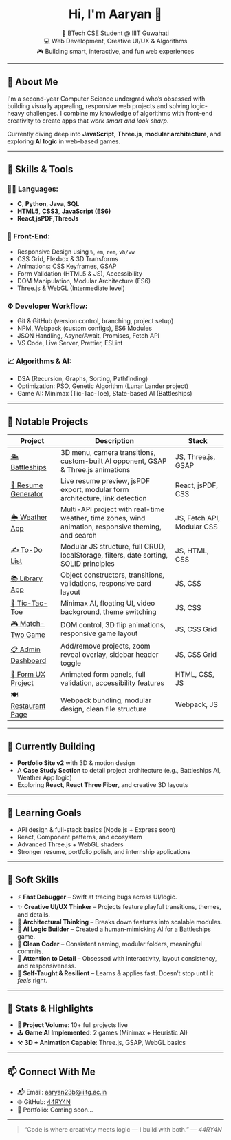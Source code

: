 <h1 align="center">Hi, I'm Aaryan 👋</h1>

<p align="center">
  🧠 BTech CSE Student @ IIIT Guwahati <br/>
  💻 Web Development, Creative UI/UX & Algorithms <br/>
  🎮 Building smart, interactive, and fun web experiences <br/>
</p>

---

## 🚀 About Me

I'm a second-year Computer Science undergrad who’s obsessed with building visually appealing, responsive web projects and solving logic-heavy challenges. I combine my knowledge of algorithms with front-end creativity to create apps that *work smart and look sharp*.

Currently diving deep into **JavaScript**, **Three.js**, **modular architecture**, and exploring **AI logic** in web-based games.

---

## 🧠 Skills & Tools

### 👨‍💻 Languages:
- **C**, **Python**, **Java**, **SQL**
- **HTML5**, **CSS3**, **JavaScript (ES6)**
- **React**,**jsPDF**,**ThreeJs**

### 🎨 Front-End:
- Responsive Design using `%`, `em`, `rem`, `vh/vw`
- CSS Grid, Flexbox & 3D Transforms
- Animations: CSS Keyframes, GSAP
- Form Validation (HTML5 & JS), Accessibility
- DOM Manipulation, Modular Architecture (ES6)
- Three.js & WebGL (Intermediate level)

### ⚙️ Developer Workflow:
- Git & GitHub (version control, branching, project setup)
- NPM, Webpack (custom configs), ES6 Modules
- JSON Handling, Async/Await, Promises, Fetch API
- VS Code, Live Server, Prettier, ESLint

### 📈 Algorithms & AI:
- DSA (Recursion, Graphs, Sorting, Pathfinding)
- Optimization: PSO, Genetic Algorithm (Lunar Lander project)
- Game AI: Minimax (Tic-Tac-Toe), State-based AI (Battleships)

---

## 📁 Notable Projects

| Project | Description | Stack |
|--------|-------------|-------|
| [🛳️ Battleships](https://44ry4n.github.io/battleships/) | 3D menu, camera transitions, custom-built AI opponent, GSAP & Three.js animations | JS, Three.js, GSAP |
| [📄 Resume Generator](https://44ry4n.github.io/resume-generator/) | Live resume preview, jsPDF export, modular form architecture, link detection | React, jsPDF, CSS |
| [🌦️ Weather App](https://44ry4n.github.io/weather-app/) | Multi-API project with real-time weather, time zones, wind animation, responsive theming, and search | JS, Fetch API, Modular CSS |
| [✍️ To-Do List](https://44ry4n.github.io/todo-list/) | Modular JS structure, full CRUD, localStorage, filters, date sorting, SOLID principles | JS, HTML, CSS |
| [📚 Library App](https://44ry4n.github.io/library-app/) | Object constructors, transitions, validations, responsive card layout | JS, CSS |
| [🧠 Tic-Tac-Toe](https://44ry4n.github.io/tic-tac-toe/) | Minimax AI, floating UI, video background, theme switching | JS, CSS |
| [🎮 Match-Two Game](https://44ry4n.github.io/project-match-two/) | DOM control, 3D flip animations, responsive game layout | JS, CSS Grid |
| [📋 Admin Dashboard](https://44ry4n.github.io/admin-dashboard/) | Add/remove projects, zoom reveal overlay, sidebar header toggle | JS, CSS Grid |
| [📩 Form UX Project](https://44ry4n.github.io/project-form/) | Animated form panels, full validation, accessibility features | HTML, CSS, JS |
| [🍽️ Restaurant Page](https://44ry4n.github.io/restaurant-page/) | Webpack bundling, modular design, clean file structure | Webpack, JS |

---

## 🔧 Currently Building

- **Portfolio Site v2** with 3D & motion design
- A **Case Study Section** to detail project architecture (e.g., Battleships AI, Weather App logic)
- Exploring **React**, **React Three Fiber**, and creative 3D layouts

---

## 🌱 Learning Goals

- API design & full-stack basics (Node.js + Express soon)
- React, Component patterns, and ecosystem
- Advanced Three.js + WebGL shaders
- Stronger resume, portfolio polish, and internship applications

---

## 🧠 Soft Skills

- ⚡ **Fast Debugger** – Swift at tracing bugs across UI/logic.
- ✨ **Creative UI/UX Thinker** – Projects feature playful transitions, themes, and details.
- 🧩 **Architectural Thinking** – Breaks down features into scalable modules.
- 🧠 **AI Logic Builder** – Created a human-mimicking AI for a Battleships game.
- 🧼 **Clean Coder** – Consistent naming, modular folders, meaningful commits.
- 🧵 **Attention to Detail** – Obsessed with interactivity, layout consistency, and responsiveness.
- 🧠 **Self-Taught & Resilient** – Learns & applies fast. Doesn’t stop until it *feels* right.

---

## 🧭 Stats & Highlights

- 🧪 **Project Volume**: 10+ full projects live
- 🕹️ **Game AI Implemented**: 2 games (Minimax + Heuristic AI)
- ⚒️ **3D + Animation Capable**: Three.js, GSAP, WebGL basics

---

## 📫 Connect With Me

- 📬 Email: [aaryan23b@iiitg.ac.in](mailto:aaryan23b@iiitg.ac.in)  
- 🌐 GitHub: [44RY4N](https://github.com/44RY4N)  
- 🧠 Portfolio: Coming soon...

---

> “Code is where creativity meets logic — I build with both.” — *44RY4N*
